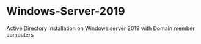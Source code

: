 # Windows-Server-2019
Active Directory Installation on Windows server 2019 with Domain member computers
